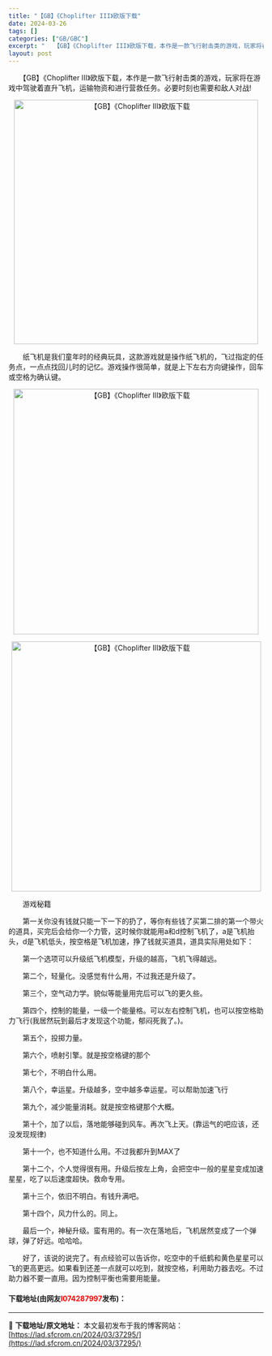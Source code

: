 ```yaml
---
title: "【GB】《Choplifter III》欧版下载"
date: 2024-03-26
tags: []
categories: ["GB/GBC"]
excerpt: "　　【GB】《Choplifter III》欧版下载，本作是一款飞行射击类的游戏，玩家将在游戏中驾驶着直升飞机，运输物资和进行营救任务。必要时刻也需要和敌人对战! 　　纸飞机是我们童年时的经典玩具，这款游戏就是操作纸飞机的，飞过指定的任务点，一点点找回儿时的记忆。游戏操作很简单，就是上下左右方向键操&hellip;"
layout: post
---
```


 <p>　　【GB】《Choplifter III》欧版下载，本作是一款飞行射击类的游戏，玩家将在游戏中驾驶着直升飞机，运输物资和进行营救任务。必要时刻也需要和敌人对战!</p> <p align="center"><img align="" border="0" src="https://lad.sfcrom.cn/wp-content/uploads/2024/03/20240326_66027f7a46299.png" width="482" alt="【GB】《Choplifter III》欧版下载" /></p> <p>　　纸飞机是我们童年时的经典玩具，这款游戏就是操作纸飞机的，飞过指定的任务点，一点点找回儿时的记忆。游戏操作很简单，就是上下左右方向键操作，回车或空格为确认键。</p> <p align="center"><img align="" border="0" src="https://lad.sfcrom.cn/wp-content/uploads/2024/03/20240326_66027f7ac8318.png" width="484" alt="【GB】《Choplifter III》欧版下载" /></p> <p align="center"><img align="" border="0" src="https://lad.sfcrom.cn/wp-content/uploads/2024/03/20240326_66027f7b611e0.png" width="493" alt="【GB】《Choplifter III》欧版下载" /></p> <p>　　游戏秘籍</p> <p>　　第一关你没有钱就只能一下一下的扔了，等你有些钱了买第二排的第一个带火的道具，买完后会给你一个力管，这时候你就能用a和d控制飞机了，a是飞机抬头，d是飞机低头，按空格是飞机加速，挣了钱就买道具，道具实际用处如下：</p> <p>　　第一个选项可以升级纸飞机模型，升级的越高，飞机飞得越远。</p> <p>　　第二个，轻量化。没感觉有什么用，不过我还是升级了。</p> <p>　　第三个，空气动力学。貌似等能量用完后可以飞的更久些。</p> <p>　　第四个，控制的能量，一级一个能量格。可以左右控制飞机，也可以按空格助力飞行(我居然玩到最后才发现这个功能，郁闷死我了。)。</p> <p>　　第五个，投掷力量。</p> <p>　　第六个，喷射引擎。就是按空格键的那个</p> <p>　　第七个，不明白什么用。</p> <p>　　第八个，幸运星。升级越多，空中越多幸运星。可以帮助加速飞行</p> <p>　　第九个，减少能量消耗。就是按空格键那个大概。</p> <p>　　第十个，加了以后，落地能够碰到风车。再次飞上天。(靠运气的吧应该，还没发现规律)</p> <p>　　第十一个，也不知道什么用。不过我都升到MAX了</p> <p>　　第十二个，个人觉得很有用。升级后按左上角，会把空中一般的星星变成加速星星，吃了以后速度超快。救命专用。</p> <p>　　第十三个，依旧不明白。有钱升满吧。</p> <p>　　第十四个，风力什么的。同上。</p> <p>　　最后一个，神秘升级。蛮有用的。有一次在落地后，飞机居然变成了一个弹球，弹了好远。哈哈哈。</p> <p>　　好了，该说的说完了。有点经验可以告诉你，吃空中的千纸鹤和黄色星星可以飞的更高更远。如果看到还差一点就可以吃到，就按空格，利用助力器去吃。不过助力器不要一直用。因为控制平衡也需要用能量。</p> <p><h4>下载地址(由网友<font color="red">l074287997</font>发布)：</h4></p> 

---
📖 **下载地址/原文地址：** 本文最初发布于我的博客网站：[https://lad.sfcrom.cn/2024/03/37295/](https://lad.sfcrom.cn/2024/03/37295/)
